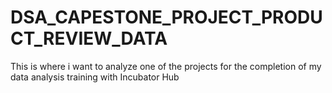 # DSA_CAPESTONE_PROJECT_PRODUCT_REVIEW_DATA
This is where i want to analyze one of the projects for the completion of my data analysis training with Incubator Hub

